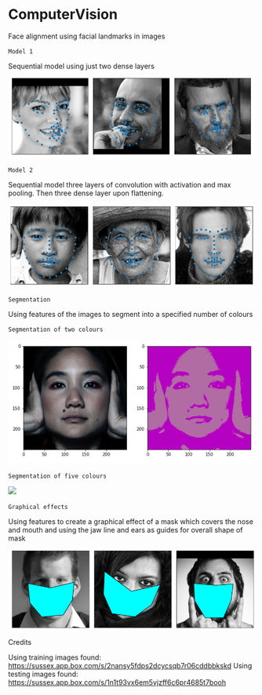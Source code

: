 # ComputerVision
Face alignment using facial landmarks in images

    Model 1
    
Sequential model using just two dense layers

![](./images/model1.png)

    Model 2
    
Sequential model three layers of convolution with activation and max pooling. Then three dense layer upon flattening.

![](./images/model2.png)

    Segmentation
 
Using features of the images to segment into a specified number of colours

    Segmentation of two colours
    
![](./images/twoSeg.png)
    
    Segmentation of five colours
 
 ![](./images/fivSeg.png)
 
    Graphical effects
    
 Using features to create a graphical effect of a mask which covers the nose and mouth and using the jaw line and ears as guides for overall shape of mask
 
  ![](./images/ge.png)
    
Credits

Using training images found: https://sussex.app.box.com/s/2nansy5fdps2dcycsqb7r06cddbbkskd
Using testing images found: https://sussex.app.box.com/s/1n1t93vx6em5vjzff6c6pr4685t7booh
